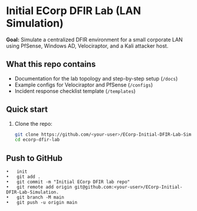 # Initial  ECorp DFIR Lab (LAN Simulation)

**Goal:** Simulate a centralized DFIR environment for a small corporate LAN using PfSense, Windows AD, Velociraptor, and a Kali attacker host.

## What this repo contains
- Documentation for the lab topology and step-by-step setup (`/docs`)
- Example configs for Velociraptor and PfSense (`/configs`)
- Incident response checklist template (`/templates`)

## Quick start
1. Clone the repo:
   ```bash
   git clone https://github.com/<your-user>/ECorp-Initial-DFIR-Lab-Simulation.
   cd ecorp-dfir-lab

## Push to GitHub

	•	init
	•	git add .
	•	git commit -m "Initial ECorp DFIR lab repo"
	•	git remote add origin git@github.com:<your-user>/ECorp-Initial-DFIR-Lab-Simulation.
	•	git branch -M main
	•	git push -u origin main
